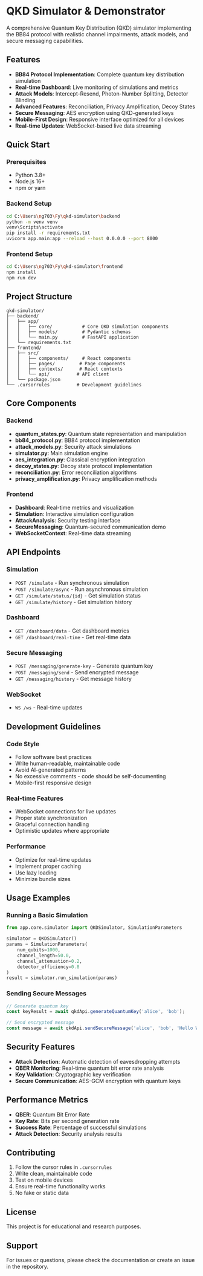 # QKD Simulator & Demonstrator

A comprehensive Quantum Key Distribution (QKD) simulator implementing the BB84 protocol with realistic channel impairments, attack models, and secure messaging capabilities.

## Features

- **BB84 Protocol Implementation**: Complete quantum key distribution simulation
- **Real-time Dashboard**: Live monitoring of simulations and metrics
- **Attack Models**: Intercept-Resend, Photon-Number Splitting, Detector Blinding
- **Advanced Features**: Reconciliation, Privacy Amplification, Decoy States
- **Secure Messaging**: AES encryption using QKD-generated keys
- **Mobile-First Design**: Responsive interface optimized for all devices
- **Real-time Updates**: WebSocket-based live data streaming

## Quick Start

### Prerequisites

- Python 3.8+
- Node.js 16+
- npm or yarn

### Backend Setup

```bash
cd C:\Users\ng703\Fy\qkd-simulator\backend
python -m venv venv
venv\Scripts\activate
pip install -r requirements.txt
uvicorn app.main:app --reload --host 0.0.0.0 --port 8000
```

### Frontend Setup

```bash
cd C:\Users\ng703\Fy\qkd-simulator\frontend
npm install
npm run dev
```

## Project Structure

```
qkd-simulator/
├── backend/
│   ├── app/
│   │   ├── core/           # Core QKD simulation components
│   │   ├── models/         # Pydantic schemas
│   │   └── main.py         # FastAPI application
│   └── requirements.txt
├── frontend/
│   ├── src/
│   │   ├── components/     # React components
│   │   ├── pages/         # Page components
│   │   ├── contexts/      # React contexts
│   │   └── api/          # API client
│   └── package.json
└── .cursorrules          # Development guidelines
```

## Core Components

### Backend

- **quantum_states.py**: Quantum state representation and manipulation
- **bb84_protocol.py**: BB84 protocol implementation
- **attack_models.py**: Security attack simulations
- **simulator.py**: Main simulation engine
- **aes_integration.py**: Classical encryption integration
- **decoy_states.py**: Decoy state protocol implementation
- **reconciliation.py**: Error reconciliation algorithms
- **privacy_amplification.py**: Privacy amplification methods

### Frontend

- **Dashboard**: Real-time metrics and visualization
- **Simulation**: Interactive simulation configuration
- **AttackAnalysis**: Security testing interface
- **SecureMessaging**: Quantum-secured communication demo
- **WebSocketContext**: Real-time data streaming

## API Endpoints

### Simulation
- `POST /simulate` - Run synchronous simulation
- `POST /simulate/async` - Run asynchronous simulation
- `GET /simulate/status/{id}` - Get simulation status
- `GET /simulate/history` - Get simulation history

### Dashboard
- `GET /dashboard/data` - Get dashboard metrics
- `GET /dashboard/real-time` - Get real-time data

### Secure Messaging
- `POST /messaging/generate-key` - Generate quantum key
- `POST /messaging/send` - Send encrypted message
- `GET /messaging/history` - Get message history

### WebSocket
- `WS /ws` - Real-time updates

## Development Guidelines

### Code Style
- Follow software best practices
- Write human-readable, maintainable code
- Avoid AI-generated patterns
- No excessive comments - code should be self-documenting
- Mobile-first responsive design

### Real-time Features
- WebSocket connections for live updates
- Proper state synchronization
- Graceful connection handling
- Optimistic updates where appropriate

### Performance
- Optimize for real-time updates
- Implement proper caching
- Use lazy loading
- Minimize bundle sizes

## Usage Examples

### Running a Basic Simulation

```python
from app.core.simulator import QKDSimulator, SimulationParameters

simulator = QKDSimulator()
params = SimulationParameters(
    num_qubits=1000,
    channel_length=50.0,
    channel_attenuation=0.2,
    detector_efficiency=0.8
)
result = simulator.run_simulation(params)
```

### Sending Secure Messages

```javascript
// Generate quantum key
const keyResult = await qkdApi.generateQuantumKey('alice', 'bob');

// Send encrypted message
const message = await qkdApi.sendSecureMessage('alice', 'bob', 'Hello World!');
```

## Security Features

- **Attack Detection**: Automatic detection of eavesdropping attempts
- **QBER Monitoring**: Real-time quantum bit error rate analysis
- **Key Validation**: Cryptographic key verification
- **Secure Communication**: AES-GCM encryption with quantum keys

## Performance Metrics

- **QBER**: Quantum Bit Error Rate
- **Key Rate**: Bits per second generation rate
- **Success Rate**: Percentage of successful simulations
- **Attack Detection**: Security analysis results

## Contributing

1. Follow the cursor rules in `.cursorrules`
2. Write clean, maintainable code
3. Test on mobile devices
4. Ensure real-time functionality works
5. No fake or static data

## License

This project is for educational and research purposes.

## Support

For issues or questions, please check the documentation or create an issue in the repository.
